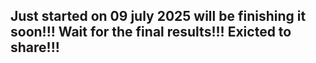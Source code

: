 ## Just started on 09 july 2025 will be finishing it soon!!! Wait for the final results!!! Exicted to share!!!